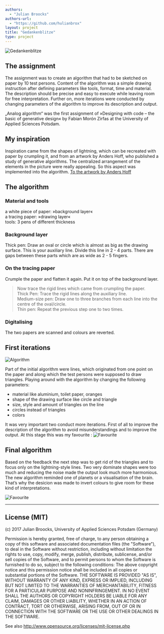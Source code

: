 ```yaml
--- 
authors: 
  - "Julian Broocks"
authors-url: 
  - "https://github.com/hulianbrox"
layout: project
title: "Gedankenblitze"
type: project
---
```

![Gedankenblitze](splash.png)

## The assignment

The assignment was to create an algorithm that had to be sketched on paper by 10 test persons. Content of the algorithm was a simple drawing instruction after defining parameters like tools, format, time and material. The description should be precise and easy to execute while leaving room for free interpretation. Further on, more iterations were conducted by changing parameters of the algorithm to improve its description and output. 

„Analog algorithm“ was the first assignment of »Designing with code – the basic of generative design« by Fabian Morón Zirfas at the University of Applied Sciences Potsdam.

## My inspiration 
Inspiration came from the shapes of lightning, which can be recreated with paper by crumpling it, and from an artwork by Anders Hoff, who published a study of generative algorithms. The centralized arrangement of the elements in the picture were really appealing. So this aspect was implemented into the algorithm. 
[To the artwork by Anders Hoff](http://inconvergent.net/generative/differential-mesh-3d/"inconvergent") 

## The algorithm 

### Material and tools 
a white piece of paper: »background layer«</br>
a tracing paper: »drawing layer«</br>
tools: 3 pens of different thickness


### Background layer 
Thick pen: Draw an oval or circle which is almost as big as the drawing surface. This is your auxiliary line. Divide this line in 2 - 4 parts. There are gaps between these parts which are as wide as 2 - 5 fingers. 

### On the tracing paper 
Crumple the paper and flatten it again. Put it on top of the background layer. 

> Now trace the rigid lines which came from crumpling the paper.  
> Thick Pen: Trace the rigid lines along the auxiliary line.   
> Medium-size pen: Draw one to three branches from each line into the centre of the oval/circle.  
> Thin pen: Repeat the previous step one to two times. 


### Digitalising 
The two papers are scanned and colours are reverted.


## First iterations 

![Algorithm](./assets/images/algorithm01.png)

Part of the initial algorithm were lines, which originated from one point on the paper and along which the test persons were supposed to draw triangles. Playing around with the algorithm by changing the following parameters:
<ul>
<li>material like aluminium, toilet paper, oranges</li>
<li>shape of the drawing surface like circle and triangle</li>
<li>size, style and amount of triangles on the line </li>
<li> circles instead of triangles</li>
<li>colors</li>
</ul>

It was very important two conduct more iterations. First of all to improve the description of the algorithm to avoid misunderstandings and to improve the output. At this stage this was my favourite : ![Favourite](./assets/images/gut.png)

## Final algorithm 
Based on the feedback the next step was to get rid of the triangles and to focus only on the lightning-style lines. Two very dominate shapes were too much and reducing the noise made the output look much more harmonious. The new algorithm reminded one of planets or a visualisation of the brain. That’s why the desicion was made to invert colours to give room for these kind of interpretations. 
</br>

![Favourite](./assets/images/ball.png)

- - - 
## License (MIT) 

(c) 2017 Julian Broocks, University of Applied Sciences Potsdam (Germany)

Permission is hereby granted, free of charge, to any person obtaining a copy of this software and associated documentation files (the "Software"), to deal in the Software without restriction, including without limitation the rights to use, copy, modify, merge, publish, distribute, sublicense, and/or sell copies of the Software, and to permit persons to whom the Software is furnished to do so, subject to the following conditions: The above copyright notice and this permission notice shall be included in all copies or substantial portions of the Software. THE SOFTWARE IS PROVIDED "AS IS", WITHOUT WARRANTY OF ANY KIND, EXPRESS OR IMPLIED, INCLUDING BUT NOT LIMITED TO THE WARRANTIES OF MERCHANTABILITY, FITNESS FOR A PARTICULAR PURPOSE AND NONINFRINGEMENT. IN NO EVENT SHALL THE AUTHORS OR COPYRIGHT HOLDERS BE LIABLE FOR ANY CLAIM, DAMAGES OR OTHER LIABILITY, WHETHER IN AN ACTION OF CONTRACT, TORT OR OTHERWISE, ARISING FROM, OUT OF OR IN CONNECTION WITH THE SOFTWARE OR THE USE OR OTHER DEALINGS IN THE SOFTWARE.

See also http://www.opensource.org/licenses/mit-license.php

